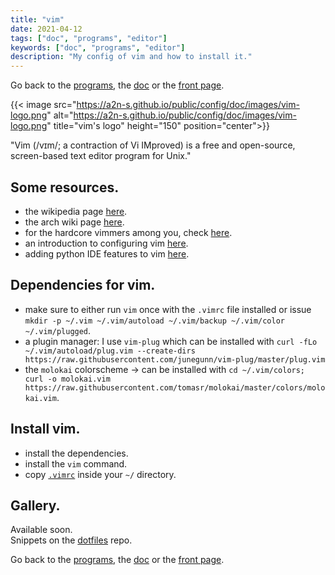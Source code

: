 ```yaml
---
title: "vim"
date: 2021-04-12
tags: ["doc", "programs", "editor"]
keywords: ["doc", "programs", "editor"]
description: "My config of vim and how to install it."
---
```

Go back to the [programs](/public/config/doc/programs), the [doc](/public/config/doc) or the [front page](/public).  

{{< image src="https://a2n-s.github.io/public/config/doc/images/vim-logo.png" 
          alt="https://a2n-s.github.io/public/config/doc/images/vim-logo.png"
          title="vim's logo" height="150" position="center">}}

"Vim (/vɪm/; a contraction of Vi IMproved) is a free and open-source, screen-based text editor program for Unix."

## Some resources.
- the wikipedia page [here](https://en.wikipedia.org/wiki/Vim_(text_editor)).
- the arch wiki page [here](https://wiki.archlinux.org/title/vim).
- for the hardcore vimmers among you, check [here](https://tuppervim.org/).
- an introduction to configuring vim [here](https://www.freecodecamp.org/news/vimrc-configuration-guide-customize-your-vim-editor/).
- adding python IDE features to vim [here](https://realpython.com/vim-and-python-a-match-made-in-heaven/).

## Dependencies for vim.
- make sure to either run `vim` once with the `.vimrc` file installed or issue `mkdir -p ~/.vim ~/.vim/autoload ~/.vim/backup ~/.vim/color ~/.vim/plugged`.
- a plugin manager: I use `vim-plug` which can be installed with `curl -fLo ~/.vim/autoload/plug.vim --create-dirs https://raw.githubusercontent.com/junegunn/vim-plug/master/plug.vim`
- the `molokai` colorscheme -> can be installed with `cd ~/.vim/colors; curl -o molokai.vim https://raw.githubusercontent.com/tomasr/molokai/master/colors/molokai.vim`.

## Install vim.
- install the dependencies.
- install the `vim` command.
- copy [`.vimrc`] inside your `~/` directory.

## Gallery.
Available soon.  
Snippets on the [dotfiles](https://github.com/a2n-s/dotfiles#4-gallery-toc) repo.

Go back to the [programs](/public/config/doc/programs), the [doc](/public/config/doc) or the [front page](/public).  

[`.vimrc`]: https://github.com/a2n-s/dotfiles/blob/main/.vimrc
